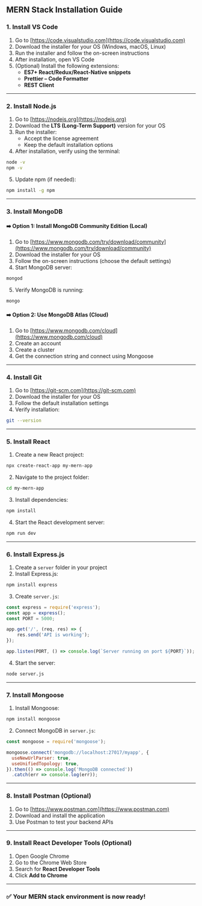 ## **MERN Stack Installation Guide**

### **1. Install VS Code**

1. Go to [https://code.visualstudio.com](https://code.visualstudio.com)
2. Download the installer for your OS (Windows, macOS, Linux)
3. Run the installer and follow the on-screen instructions
4. After installation, open VS Code
5. (Optional) Install the following extensions:
   - **ES7+ React/Redux/React-Native snippets**
   - **Prettier – Code Formatter**
   - **REST Client**

---

### **2. Install Node.js**

1. Go to [https://nodejs.org](https://nodejs.org)
2. Download the **LTS (Long-Term Support)** version for your OS
3. Run the installer:
   - Accept the license agreement
   - Keep the default installation options
4. After installation, verify using the terminal:

```bash
node -v
npm -v
```

5. Update npm (if needed):

```bash
npm install -g npm
```

---

### **3. Install MongoDB**

#### ➡️ Option 1: Install MongoDB Community Edition (Local)

1. Go to [https://www.mongodb.com/try/download/community](https://www.mongodb.com/try/download/community)
2. Download the installer for your OS
3. Follow the on-screen instructions (choose the default settings)
4. Start MongoDB server:

```bash
mongod
```

5. Verify MongoDB is running:

```bash
mongo
```

#### ➡️ Option 2: Use MongoDB Atlas (Cloud)

1. Go to [https://www.mongodb.com/cloud](https://www.mongodb.com/cloud)
2. Create an account
3. Create a cluster
4. Get the connection string and connect using Mongoose

---

### **4. Install Git**

1. Go to [https://git-scm.com](https://git-scm.com)
2. Download the installer for your OS
3. Follow the default installation settings
4. Verify installation:

```bash
git --version
```

---

### **5. Install React**

1. Create a new React project:

```bash
npx create-react-app my-mern-app
```

2. Navigate to the project folder:

```bash
cd my-mern-app
```

3. Install dependencies:

```bash
npm install
```

4. Start the React development server:

```bash
npm run dev
```

---

### **6. Install Express.js**

1. Create a `server` folder in your project
2. Install Express.js:

```bash
npm install express
```

3. Create `server.js`:

```javascript
const express = require('express');
const app = express();
const PORT = 5000;

app.get('/', (req, res) => {
    res.send('API is working');
});

app.listen(PORT, () => console.log(`Server running on port ${PORT}`));
```

4. Start the server:

```bash
node server.js
```

---

### **7. Install Mongoose**

1. Install Mongoose:

```bash
npm install mongoose
```

2. Connect MongoDB in `server.js`:

```javascript
const mongoose = require('mongoose');

mongoose.connect('mongodb://localhost:27017/myapp', {
  useNewUrlParser: true,
  useUnifiedTopology: true,
}).then(() => console.log('MongoDB connected'))
  .catch(err => console.log(err));
```

---

### **8. Install Postman (Optional)**

1. Go to [https://www.postman.com](https://www.postman.com)
2. Download and install the application
3. Use Postman to test your backend APIs

---

### **9. Install React Developer Tools (Optional)**

1. Open Google Chrome
2. Go to the Chrome Web Store
3. Search for **React Developer Tools**
4. Click **Add to Chrome**

---

### ✅ **Your MERN stack environment is now ready!**

